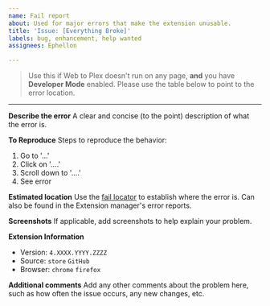 ```yaml
---
name: Fail report
about: Used for major errors that make the extension unusable.
title: 'Issue: [Everything Broke]'
labels: bug, enhancement, help wanted
assignees: Ephellon

---
```


> Use this if Web to Plex doesn't run on any page, **and** you have **Developer Mode** enabled. Please use the table below to point to the error location.

----

**Describe the error**
A clear and concise (to the point) description of what the error is.

**To Reproduce**
Steps to reproduce the behavior:
1. Go to '...'
2. Click on '....'
3. Scroll down to '....'
4. See error

**Estimated location**
Use the [fail locator](https://github.com/SpaceK33z/web-to-plex/wiki/Fail-Location-(Bug-Creator)) to establish where the error is. Can also be found in the Extension manager's error reports.

**Screenshots**
If applicable, add screenshots to help explain your problem.

**Extension Information**
 - Version: `4.XXXX.YYYY.ZZZZ`
 - Source: `store` `GitHub`
 - Browser: `chrome` `firefox`

**Additional comments**
Add any other comments about the problem here, such as how often the issue occurs, any new changes, etc.
